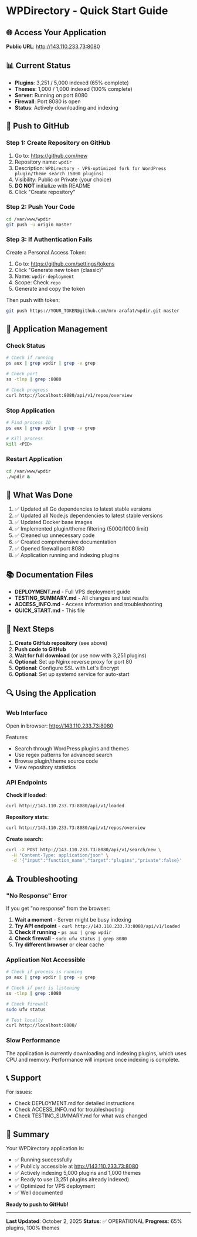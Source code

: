 # WPDirectory - Quick Start Guide

## 🌐 Access Your Application

**Public URL**: http://143.110.233.73:8080

## 📊 Current Status

- **Plugins**: 3,251 / 5,000 indexed (65% complete)
- **Themes**: 1,000 / 1,000 indexed (100% complete)
- **Server**: Running on port 8080
- **Firewall**: Port 8080 is open
- **Status**: Actively downloading and indexing

## 🚀 Push to GitHub

### Step 1: Create Repository on GitHub

1. Go to: https://github.com/new
2. Repository name: `wpdir`
3. Description: `WPDirectory - VPS-optimized fork for WordPress plugin/theme search (5000 plugins)`
4. Visibility: Public or Private (your choice)
5. **DO NOT** initialize with README
6. Click "Create repository"

### Step 2: Push Your Code

```bash
cd /var/www/wpdir
git push -u origin master
```

### Step 3: If Authentication Fails

Create a Personal Access Token:
1. Go to: https://github.com/settings/tokens
2. Click "Generate new token (classic)"
3. Name: `wpdir-deployment`
4. Scope: Check `repo`
5. Generate and copy the token

Then push with token:
```bash
git push https://YOUR_TOKEN@github.com/mrx-arafat/wpdir.git master
```

## 🔧 Application Management

### Check Status
```bash
# Check if running
ps aux | grep wpdir | grep -v grep

# Check port
ss -tlnp | grep :8080

# Check progress
curl http://localhost:8080/api/v1/repos/overview
```

### Stop Application
```bash
# Find process ID
ps aux | grep wpdir | grep -v grep

# Kill process
kill <PID>
```

### Restart Application
```bash
cd /var/www/wpdir
./wpdir &
```

## 📝 What Was Done

1. ✅ Updated all Go dependencies to latest stable versions
2. ✅ Updated all Node.js dependencies to latest stable versions
3. ✅ Updated Docker base images
4. ✅ Implemented plugin/theme filtering (5000/1000 limit)
5. ✅ Cleaned up unnecessary code
6. ✅ Created comprehensive documentation
7. ✅ Opened firewall port 8080
8. ✅ Application running and indexing plugins

## 📚 Documentation Files

- **DEPLOYMENT.md** - Full VPS deployment guide
- **TESTING_SUMMARY.md** - All changes and test results
- **ACCESS_INFO.md** - Access information and troubleshooting
- **QUICK_START.md** - This file

## 🎯 Next Steps

1. **Create GitHub repository** (see above)
2. **Push code to GitHub**
3. **Wait for full download** (or use now with 3,251 plugins)
4. **Optional**: Set up Nginx reverse proxy for port 80
5. **Optional**: Configure SSL with Let's Encrypt
6. **Optional**: Set up systemd service for auto-start

## 🔍 Using the Application

### Web Interface
Open in browser: http://143.110.233.73:8080

Features:
- Search through WordPress plugins and themes
- Use regex patterns for advanced search
- Browse plugin/theme source code
- View repository statistics

### API Endpoints

**Check if loaded:**
```bash
curl http://143.110.233.73:8080/api/v1/loaded
```

**Repository stats:**
```bash
curl http://143.110.233.73:8080/api/v1/repos/overview
```

**Create search:**
```bash
curl -X POST http://143.110.233.73:8080/api/v1/search/new \
  -H "Content-Type: application/json" \
  -d '{"input":"function_name","target":"plugins","private":false}'
```

## ⚠️ Troubleshooting

### "No Response" Error

If you get "no response" from the browser:

1. **Wait a moment** - Server might be busy indexing
2. **Try API endpoint** - `curl http://143.110.233.73:8080/api/v1/loaded`
3. **Check if running** - `ps aux | grep wpdir`
4. **Check firewall** - `sudo ufw status | grep 8080`
5. **Try different browser** or clear cache

### Application Not Accessible

```bash
# Check if process is running
ps aux | grep wpdir | grep -v grep

# Check if port is listening
ss -tlnp | grep :8080

# Check firewall
sudo ufw status

# Test locally
curl http://localhost:8080/
```

### Slow Performance

The application is currently downloading and indexing plugins, which uses CPU and memory. Performance will improve once indexing is complete.

## 📞 Support

For issues:
- Check DEPLOYMENT.md for detailed instructions
- Check ACCESS_INFO.md for troubleshooting
- Check TESTING_SUMMARY.md for what was changed

## 🎉 Summary

Your WPDirectory application is:
- ✅ Running successfully
- ✅ Publicly accessible at http://143.110.233.73:8080
- ✅ Actively indexing 5,000 plugins and 1,000 themes
- ✅ Ready to use (3,251 plugins already indexed)
- ✅ Optimized for VPS deployment
- ✅ Well documented

**Ready to push to GitHub!**

---

**Last Updated**: October 2, 2025
**Status**: ✅ OPERATIONAL
**Progress**: 65% plugins, 100% themes

